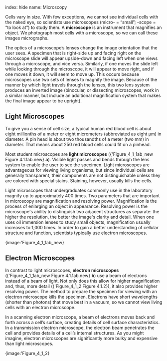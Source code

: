index: hide
name: Microscopy

Cells vary in size. With few exceptions, we cannot see individual cells with the naked eye, so scientists use microscopes (micro- = “small”; -scope = “to look at”) to study them. A  **microscope** is an instrument that magnifies an object. We photograph most cells with a microscope, so we can call these images micrographs.

The optics of a microscope’s lenses change the image orientation that the user sees. A specimen that is right-side up and facing right on the microscope slide will appear upside-down and facing left when one views through a microscope, and vice versa. Similarly, if one moves the slide left while looking through the microscope, it will appear to move right, and if one moves it down, it will seem to move up. This occurs because microscopes use two sets of lenses to magnify the image. Because of the manner by which light travels through the lenses, this two lens system produces an inverted image (binocular, or dissecting microscopes, work in a similar manner, but include an additional magnification system that makes the final image appear to be upright).

## Light Microscopes

To give you a sense of cell size, a typical human red blood cell is about eight millionths of a meter or eight micrometers (abbreviated as eight μm) in diameter. A pin head is about two thousandths of a meter (two mm) in diameter. That means about 250 red blood cells could fit on a pinhead.

Most student microscopes are  **light microscopes** ({'Figure_4_1_1ab_new Figure 4.1.1ab.new} **a**). Visible light passes and bends through the lens system to enable the user to see the specimen. Light microscopes are advantageous for viewing living organisms, but since individual cells are generally transparent, their components are not distinguishable unless they are colored with special stains. Staining, however, usually kills the cells.

Light microscopes that undergraduates commonly use in the laboratory magnify up to approximately 400 times. Two parameters that are important in microscopy are magnification and resolving power. Magnification is the process of enlarging an object in appearance. Resolving power is the microscope's ability to distinguish two adjacent structures as separate: the higher the resolution, the better the image's clarity and detail. When one uses oil immersion lenses to study small objects, magnification usually increases to 1,000 times. In order to gain a better understanding of cellular structure and function, scientists typically use electron microscopes.


{image:'Figure_4_1_1ab_new}
        

## Electron Microscopes

In contrast to light microscopes,  **electron microscopes** ({'Figure_4_1_1ab_new Figure 4.1.1ab.new} **b**) use a beam of electrons instead of a beam of light. Not only does this allow for higher magnification and, thus, more detail ({'Figure_4_1_2 Figure 4.1.2}), it also provides higher resolving power. The method to prepare the specimen for viewing with an electron microscope kills the specimen. Electrons have short wavelengths (shorter than photons) that move best in a vacuum, so we cannot view living cells with an electron microscope.

In a scanning electron microscope, a beam of electrons moves back and forth across a cell’s surface, creating details of cell surface characteristics. In a transmission electron microscope, the electron beam penetrates the cell and provides details of a cell’s internal structures. As you might imagine, electron microscopes are significantly more bulky and expensive than light microscopes.


{image:'Figure_4_1_2}
        
